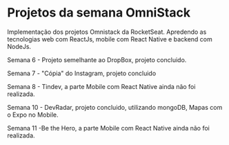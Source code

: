# Projetos da semana OmniStack

Implementação dos projetos Omnistack da RocketSeat. Apredendo as tecnologias web com ReactJs, mobile com React Native e backend com NodeJs.

Semana 6 - Projeto semelhante ao DropBox, projeto concluido.

Semana 7 - "Cópia" do Instagram, projeto concluido

Semana 8 - Tindev, a parte Mobile com React Native ainda não foi realizada.

Semana 10 - DevRadar, projeto concluido, utilizando mongoDB, Mapas com o Expo no Mobile.

Semana 11 -Be the Hero, a parte Mobile com React Native ainda não foi realizada.
